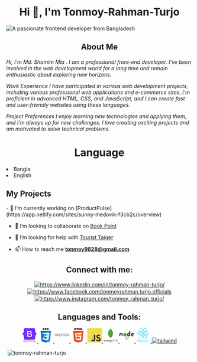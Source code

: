 

<h1 align="center">Hi 👋, I'm Tonmoy-Rahman-Turjo</h1>

![A passionate frontend developer from Bangladesh](https://i.ibb.co/DLwDJwV/2.png)
      
<h2 align="center">About Me</h2>
<h6>    Hi, I'm Md. Shamim Mia . I am a professional front-end developer. I've been involved in the web development world for a long time and remain enthusiastic about exploring new horizons.

Work Experience
I have participated in various web development projects, including various professional web applications and e-commerce sites. I'm proficient in advanced HTML, CSS, and JavaScript, and I can create fast and user-friendly websites using these languages.

Project Preferences
I enjoy learning new technologies and applying them, and I'm always up for new challenges. I love creating exciting projects and am motivated to solve technical problems.</h6>


 <div>
      <h1 align="center">Language</h1>
 <li>
 Bangla
  
 </li>
 <li> English</li>
 </div>

       
<div>
      <h2>My Projects</h2>
      - 🔭 I’m currently working on [ProductPulse](https://app.netlify.com/sites/sunny-medovik-f3cb2c/overview)

- 👯 I’m looking to collaborate on [Book Point](https://assingmnet-elevent-books.firebaseapp.com/)

- 🤝 I’m looking for help with [Tourist Taiger](https://assingment-twn.firebaseapp.com/)
</div>

- 📫 How to reach me **tonmoy9828@gmail.com**

<h2  align="center">Connect with me:</h2>
<p align="center">
<a href="https://linkedin.com/in/https://www.linkedin.com/in/tonmoy-rahman-turjo/" target="blank"><img align="center" src="https://raw.githubusercontent.com/rahuldkjain/github-profile-readme-generator/master/src/images/icons/Social/linked-in-alt.svg" alt="https://www.linkedin.com/in/tonmoy-rahman-turjo/" height="30" width="40" /></a>
<a href="https://fb.com/https://www.facebook.com/tonmoyrahman.turjo.officials" target="blank"><img align="center" src="https://raw.githubusercontent.com/rahuldkjain/github-profile-readme-generator/master/src/images/icons/Social/facebook.svg" alt="https://www.facebook.com/tonmoyrahman.turjo.officials" height="30" width="40" /></a>
<a href="https://instagram.com/https://www.instagram.com/tonmoy_rahman_turjo/" target="blank"><img align="center" src="https://raw.githubusercontent.com/rahuldkjain/github-profile-readme-generator/master/src/images/icons/Social/instagram.svg" alt="https://www.instagram.com/tonmoy_rahman_turjo/" height="30" width="40" /></a>
</p>

<h2 align="center">Languages and Tools:</h2>
<p align="center"> <a href="https://getbootstrap.com" target="_blank" rel="noreferrer"> <img src="https://raw.githubusercontent.com/devicons/devicon/master/icons/bootstrap/bootstrap-plain-wordmark.svg" alt="bootstrap" width="40" height="40"/> </a> <a href="https://www.w3schools.com/css/" target="_blank" rel="noreferrer"> <img src="https://raw.githubusercontent.com/devicons/devicon/master/icons/css3/css3-original-wordmark.svg" alt="css3" width="40" height="40"/> </a> <a href="https://expressjs.com" target="_blank" rel="noreferrer"> <img src="https://raw.githubusercontent.com/devicons/devicon/master/icons/express/express-original-wordmark.svg" alt="express" width="40" height="40"/> </a> <a href="https://www.w3.org/html/" target="_blank" rel="noreferrer"> <img src="https://raw.githubusercontent.com/devicons/devicon/master/icons/html5/html5-original-wordmark.svg" alt="html5" width="40" height="40"/> </a> <a href="https://developer.mozilla.org/en-US/docs/Web/JavaScript" target="_blank" rel="noreferrer"> <img src="https://raw.githubusercontent.com/devicons/devicon/master/icons/javascript/javascript-original.svg" alt="javascript" width="40" height="40"/> </a> <a href="https://www.mongodb.com/" target="_blank" rel="noreferrer"> <img src="https://raw.githubusercontent.com/devicons/devicon/master/icons/mongodb/mongodb-original-wordmark.svg" alt="mongodb" width="40" height="40"/> </a> <a href="https://nodejs.org" target="_blank" rel="noreferrer"> <img src="https://raw.githubusercontent.com/devicons/devicon/master/icons/nodejs/nodejs-original-wordmark.svg" alt="nodejs" width="40" height="40"/> </a> <a href="https://reactjs.org/" target="_blank" rel="noreferrer"> <img src="https://raw.githubusercontent.com/devicons/devicon/master/icons/react/react-original-wordmark.svg" alt="react" width="40" height="40"/> </a> <a href="https://tailwindcss.com/" target="_blank" rel="noreferrer"> <img src="https://www.vectorlogo.zone/logos/tailwindcss/tailwindcss-icon.svg" alt="tailwind" width="40" height="40"/> </a> </p>

<p>&nbsp;<img align="center" src="https://github-readme-stats.vercel.app/api?username=tonmoy-rahman-turjo&show_icons=true&locale=en" alt="tonmoy-rahman-turjo" /></p>





